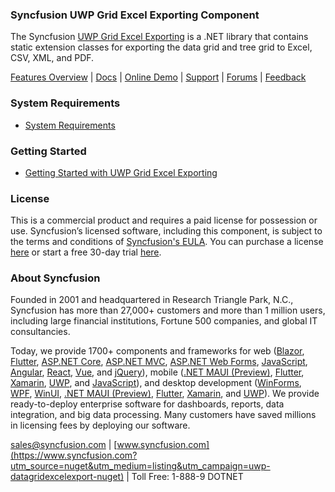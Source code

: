 ### Syncfusion UWP Grid Excel Exporting Component
The Syncfusion [UWP Grid Excel Exporting](https://www.syncfusion.com/uwp-ui-controls/datagrid#printing-and-exporting?utm_source=nuget&utm_medium=listing&utm_campaign=uwp-datagridexcelexport-nuget) is a .NET library that contains static extension classes for exporting the data grid and tree grid to Excel, CSV, XML, and PDF.

[Features Overview](https://www.syncfusion.com/uwp-ui-controls/datagrid#printing-and-exporting?utm_source=nuget&utm_medium=listing&utm_campaign=uwp-datagridexcelexport-nuget) | [Docs](https://help.syncfusion.com/uwp/datagrid/export-to-excel?utm_source=nuget&utm_medium=listing&utm_campaign=uwp-datagridexcelexport-nuget) | [Online Demo](https://github.com/syncfusion/uwp-demos?utm_source=nuget&utm_medium=listing&utm_campaign=uwp-datagridexcelexport-nuget) | [Support](https://www.syncfusion.com/support/directtrac/incidents/newincident?utm_source=nuget&utm_medium=listing&utm_campaign=uwp-datagridexcelexport-nuget) | [Forums](https://www.syncfusion.com/forums/uwp?utm_source=nuget&utm_medium=listing&utm_campaign=uwp-datagridexcelexport-nuget) | [Feedback](https://www.syncfusion.com/feedback/uwp?utm_source=nuget&utm_medium=listing&utm_campaign=uwp-datagridexcelexport-nuget)

### System Requirements

* [System Requirements](https://help.syncfusion.com/uwp/installation-and-upgrade/system-requirements?utm_source=nuget&utm_medium=listing&utm_campaign=uwp-datagridexcelexport-nuget)

### Getting Started

* [Getting Started with UWP Grid Excel Exporting](https://help.syncfusion.com/uwp/datagrid/export-to-excel?utm_source=nuget&utm_medium=listing&utm_campaign=uwp-datagridexcelexport-nuget)

### License

This is a commercial product and requires a paid license for possession or use. Syncfusion’s licensed software, including this component, is subject to the terms and conditions of [Syncfusion's EULA](https://www.syncfusion.com/eula/es/?utm_source=nuget&utm_medium=listing&utm_campaign=uwp-datagridexcelexport-nuget). You can purchase a license [here](https://www.syncfusion.com/sales/products?utm_source=nuget&utm_medium=listing&utm_campaign=uwp-datagridexcelexport-nuget) or start a free 30-day trial [here](https://www.syncfusion.com/account/manage-trials/start-trials?utm_source=nuget&utm_medium=listing&utm_campaign=uwp-datagridexcelexport-nuget).

### About Syncfusion

Founded in 2001 and headquartered in Research Triangle Park, N.C., Syncfusion has more than 27,000+ customers and more than 1 million users, including large financial institutions, Fortune 500 companies, and global IT consultancies.
 
Today, we provide 1700+ components and frameworks for web ([Blazor](https://www.syncfusion.com/blazor-components?utm_source=nuget&utm_medium=listing&utm_campaign=uwp-datagridexcelexport-nuget), [Flutter](https://www.syncfusion.com/flutter-widgets?utm_source=nuget&utm_medium=listing&utm_campaign=uwp-datagridexcelexport-nuget), [ASP.NET Core](https://www.syncfusion.com/aspnet-core-ui-controls?utm_source=nuget&utm_medium=listing&utm_campaign=uwp-datagridexcelexport-nuget), [ASP.NET MVC](https://www.syncfusion.com/aspnet-mvc-ui-controls?utm_source=nuget&utm_medium=listing&utm_campaign=uwp-datagridexcelexport-nuget), [ASP.NET Web Forms](https://www.syncfusion.com/jquery/aspnet-webforms-ui-controls?utm_source=nuget&utm_medium=listing&utm_campaign=uwp-datagridexcelexport-nuget), [JavaScript](https://www.syncfusion.com/javascript-ui-controls?utm_source=nuget&utm_medium=listing&utm_campaign=uwp-datagridexcelexport-nuget), [Angular](https://www.syncfusion.com/angular-ui-components?utm_source=nuget&utm_medium=listing&utm_campaign=uwp-datagridexcelexport-nuget), [React](https://www.syncfusion.com/react-ui-components?utm_source=nuget&utm_medium=listing&utm_campaign=uwp-datagridexcelexport-nuget), [Vue](https://www.syncfusion.com/vue-ui-components?utm_source=nuget&utm_medium=listing&utm_campaign=uwp-datagridexcelexport-nuget), and [jQuery](https://www.syncfusion.com/jquery-ui-widgets?utm_source=nuget&utm_medium=listing&utm_campaign=uwp-datagridexcelexport-nuget)), mobile ([.NET MAUI (Preview)](https://www.syncfusion.com/maui-controls?utm_source=nuget&utm_medium=listing&utm_campaign=uwp-datagridexcelexport-nuget), [Flutter](https://www.syncfusion.com/flutter-widgets?utm_source=nuget&utm_medium=listing&utm_campaign=uwp-datagridexcelexport-nuget), [Xamarin](https://www.syncfusion.com/xamarin-ui-controls?utm_source=nuget&utm_medium=listing&utm_campaign=uwp-datagridexcelexport-nuget), [UWP](https://www.syncfusion.com/uwp-ui-controls?utm_source=nuget&utm_medium=listing&utm_campaign=uwp-datagridexcelexport-nuget), and [JavaScript](https://www.syncfusion.com/javascript-ui-controls?utm_source=nuget&utm_medium=listing&utm_campaign=uwp-datagridexcelexport-nuget)), and desktop development ([WinForms](https://www.syncfusion.com/winforms-ui-controls?utm_source=nuget&utm_medium=listing&utm_campaign=uwp-datagridexcelexport-nuget), [WPF](https://www.syncfusion.com/wpf-controls?utm_source=nuget&utm_medium=listing&utm_campaign=uwp-datagridexcelexport-nuget), [WinUI](https://www.syncfusion.com/winui-controls?utm_source=nuget&utm_medium=listing&utm_campaign=uwp-datagridexcelexport-nuget), [.NET MAUI (Preview)](https://www.syncfusion.com/maui-controls?utm_source=nuget&utm_medium=listing&utm_campaign=uwp-datagridexcelexport-nuget), [Flutter](https://www.syncfusion.com/flutter-widgets?utm_source=nuget&utm_medium=listing&utm_campaign=uwp-datagridexcelexport-nuget), [Xamarin](https://www.syncfusion.com/xamarin-ui-controls?utm_source=nuget&utm_medium=listing&utm_campaign=uwp-datagridexcelexport-nuget), and [UWP](https://www.syncfusion.com/uwp-ui-controls?utm_source=nuget&utm_medium=listing&utm_campaign=uwp-datagridexcelexport-nuget)). We provide ready-to-deploy enterprise software for dashboards, reports, data integration, and big data processing. Many customers have saved millions in licensing fees by deploying our software.

[sales@syncfusion.com](mailto:sales@syncfusion.com?Subject=Syncfusion%20UWP%20DataGridExport-%20NuGet) | [www.syncfusion.com](https://www.syncfusion.com?utm_source=nuget&utm_medium=listing&utm_campaign=uwp-datagridexcelexport-nuget) | Toll Free: 1-888-9 DOTNET





